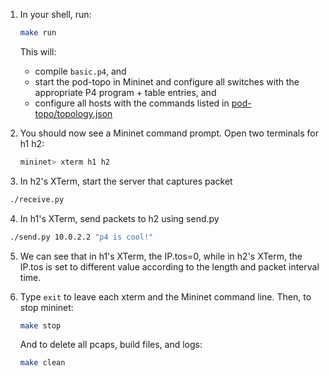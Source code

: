 
1. In your shell, run:
   ```bash
   make run
   ```
   This will:
   * compile `basic.p4`, and
   * start the pod-topo in Mininet and configure all switches with
   the appropriate P4 program + table entries, and
   * configure all hosts with the commands listed in
   [pod-topo/topology.json](./pod-topo/topology.json)

2. You should now see a Mininet command prompt. Open two terminals for h1 h2:
   ```bash
   mininet> xterm h1 h2
   ```
3. In h2's XTerm, start the server that captures packet
  ```bash
   ./receive.py
  ```
4. In h1's XTerm, send packets to h2 using send.py
  ```bash
   ./send.py 10.0.2.2 "p4 is cool!"
  ```
5. We can see that in h1's XTerm, the IP.tos=0, while in h2's XTerm, the IP.tos is set to different value according to the length and packet interval time. 

6. Type `exit` to leave each xterm and the Mininet command line.
   Then, to stop mininet:
   ```bash
   make stop
   ```
   And to delete all pcaps, build files, and logs:
   ```bash
   make clean
   ```

